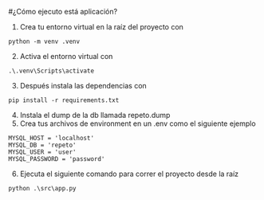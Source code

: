 #¿Cómo ejecuto está aplicación?
1. Crea tu entorno virtual en la raíz del proyecto con 
```
python -m venv .venv
```
2. Activa el entorno virtual con
```
.\.venv\Scripts\activate
```
3. Después instala las dependencias con
```
pip install -r requirements.txt
```
4. Instala el dump de la db llamada repeto.dump
5. Crea tus archivos de environment  en un .env como el siguiente ejemplo
```
MYSQL_HOST = 'localhost'
MYSQL_DB = 'repeto'
MYSQL_USER = 'user'
MYSQL_PASSWORD = 'password'
```
6. Ejecuta el siguiente comando para correr el proyecto desde la raíz
```
python .\src\app.py
```

